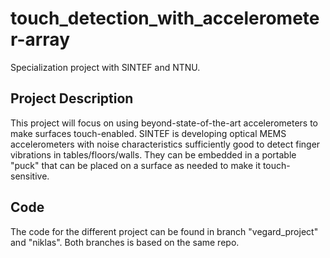 # touch_detection_with_accelerometer-array
Specialization project with SINTEF and NTNU.

## Project Description
This project will focus on using beyond-state-of-the-art accelerometers to make surfaces touch-enabled. 
SINTEF is developing optical MEMS accelerometers with noise characteristics sufficiently good to detect finger vibrations in tables/floors/walls. 
They can be embedded in a portable "puck" that can be placed on a surface as needed to make it touch-sensitive.

## Code
The code for the different project can be found in branch "vegard_project" and "niklas". Both branches is based on the same repo. 
